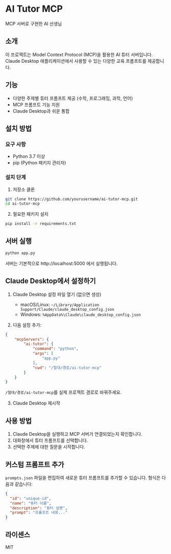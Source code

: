 # AI Tutor MCP
MCP 서버로 구현한 AI 선생님

## 소개
이 프로젝트는 Model Context Protocol (MCP)을 활용한 AI 튜터 서버입니다. Claude Desktop 애플리케이션에서 사용할 수 있는 다양한 교육 프롬프트를 제공합니다.

## 기능
- 다양한 주제별 튜터 프롬프트 제공 (수학, 프로그래밍, 과학, 언어)
- MCP 프롬프트 기능 지원
- Claude Desktop과 쉬운 통합

## 설치 방법

### 요구 사항
- Python 3.7 이상
- pip (Python 패키지 관리자)

### 설치 단계
1. 저장소 클론
```bash
git clone https://github.com/yourusername/ai-tutor-mcp.git
cd ai-tutor-mcp
```

2. 필요한 패키지 설치
```bash
pip install -r requirements.txt
```

## 서버 실행
```bash
python app.py
```
서버는 기본적으로 http://localhost:5000 에서 실행됩니다.

## Claude Desktop에서 설정하기

1. Claude Desktop 설정 파일 열기 (없으면 생성)
   - macOS/Linux: `~/Library/Application Support/Claude/claude_desktop_config.json`
   - Windows: `%AppData%\Claude\claude_desktop_config.json`

2. 다음 설정 추가:
```json
{
    "mcpServers": {
        "ai-tutor": {
            "command": "python",
            "args": [
                "app.py"
            ],
            "cwd": "/절대/경로/ai-tutor-mcp"
        }
    }
}
```
`/절대/경로/ai-tutor-mcp`를 실제 프로젝트 경로로 바꿔주세요.

3. Claude Desktop 재시작

## 사용 방법
1. Claude Desktop을 실행하고 MCP 서버가 연결되었는지 확인합니다.
2. 대화창에서 튜터 프롬프트를 선택합니다.
3. 선택한 주제에 대한 질문을 시작합니다.

## 커스텀 프롬프트 추가
`prompts.json` 파일을 편집하여 새로운 튜터 프롬프트를 추가할 수 있습니다. 형식은 다음과 같습니다:
```json
{
  "id": "unique-id",
  "name": "튜터 이름",
  "description": "튜터 설명",
  "prompt": "프롬프트 내용..."
}
```

## 라이센스
MIT
